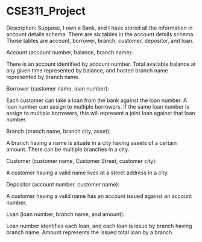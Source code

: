 # CSE311_Project

Description:
Suppose, I own a Bank, and I have stored all the information in account details schema. There are six tables in the account details schema. Those tables are account, borrower, branch, customer, depositor, and loan.


Account (account number, balance, branch name):

There is an account identified by account number. Total available balance at any given time represented by balance, and hosted branch name represented by branch name.


Borrower (customer name, loan number):

Each customer can take a loan from the bank against the loan number. A loan number can assign to multiple borrowers. If the same loan number is assign to multiple borrowers, this will represent a joint loan against that loan number.


Branch (branch name, branch city, asset):

A branch having a name is situate in a city having assets of a certain amount. There can be multiple branches in a city.


Customer (customer name, Customer Street, customer city):

A customer having a valid name lives at a street address in a city.


Depositor (account number, customer name):

A customer having a valid name has an account issued against an account number.


Loan (loan number, branch name, and amount):

Loan number identifies each loan, and each loan is issue by branch having branch name. Amount represents the issued total loan by a branch.
